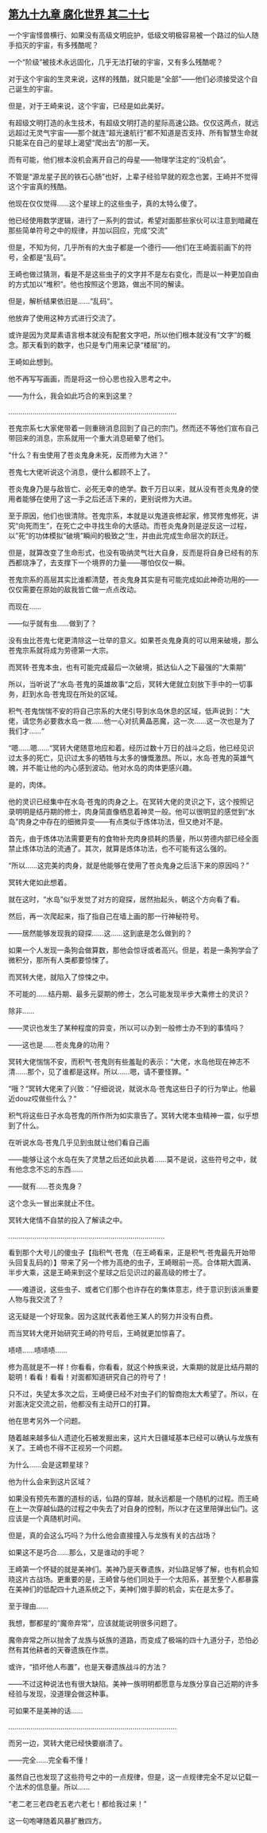 ## [第九十九章 腐化世界 其二十七](https://www.xxbiquge.com/11_11207/9211404.html)


  一个宇宙怪兽横行、如果没有高级文明庇护，低级文明极容易被一个路过的仙人随手掐灭的宇宙，有多残酷呢？

  一个“阶级”被技术永远固化，几乎无法打破的宇宙，又有多么残酷呢？

  对于这个宇宙的生灵来说，这样的残酷，就只能是“全部”——他们必须接受这个自己诞生的宇宙。

  但是，对于王崎来说，这个宇宙，已经是如此美好。

  有超级文明打造的永生技术，有超级文明打造的星际高速公路。仅仅这两点，就远远超过无灵气宇宙——那个就连“超光速航行”都不知道是否支持、所有智慧生命就只能呆在自己的星球上渴望“爬出去”的那一天。

  而有可能，他们根本没机会离开自己的母星——物理学注定的“没机会”。

  不管是“源龙星子民的铁石心肠”也好，上辈子经验早就的观念也罢，王崎并不觉得这个宇宙真的残酷。

  他现在仅仅觉得……这个星球上的这些虫子，真的太特么傻了。

  他已经使用数学逻辑，进行了一系列的尝试，希望对面那些家伙可以注意到暗藏在那些简单符号之中的规律，并加以回应，完成“交流”

  但是，不知为何，几乎所有的大虫子都是一个德行——他们在王崎面前画下的符号，全都是“乱码”。

  王崎也做过猜测，看是不是这些虫子的文字并不是左右变化，而是以一种更加自由的方式加以“堆积”。他也按照这个思路，做出不同的解读。

  但是，解析结果依旧是……“乱码“。

  他放弃了使用这种方式进行交流了。

  或许是因为灵犀素语言根本就没有配套文字吧，所以他们根本就没有“文字“的概念。那天看到的数字，也只是专门用来记录“楼层”的。

  王崎如此想到。

  他不再写写画画，而是将这一份心思也投入思考之中。

  ——为什么，我会如此巧合的来到这里？

  …………………………………………………………………………

  苍鬼宗系七大家佬带着一则重磅消息回到了自己的宗门。然而还不等他们宣布自己带回来的消息，宗系就用一个重大消息砸晕了他们。

  “什么？有虫使用了苍炎鬼身未死，反而修为大进？”

  苍鬼七大佬听说这个消息，便什么都顾不上了。

  苍炎鬼身乃是与敌皆亡、必死无幸的绝学。数千万日以来，就从没有苍炎鬼身的使用者能够在使用了这一手之后还活下来的，更别说修为大进。

  至于原因，他们也很清除。苍鬼宗系，本就是以鬼道丧修起家，修冥修鬼修死，讲究“向死而生”，在死亡之中寻找生命的大感动。而苍炎鬼身则是逆反这一过程，以”死“的功体模拟“破境”瞬间的极致之“生，并由此完成生命层次的跃迁。

  但是，就算改变了生命形式，也没有吸纳灵气壮大自身，反而是将自身已经有的东西都烧净了，去支撑下一个境界的力量——哪怕仅仅一瞬。

  苍鬼宗系的高层其实比谁都清楚，苍炎鬼身其实是有可能完成如此神奇功用的——仅仅需要在原始的敌我皆亡做一点点改动。

  而现在……

  ——似乎就有虫……做到了？

  没有虫比苍鬼七佬更清除这一壮举的意义。如果苍炎鬼身真的可以用来破境，那么苍鬼宗系就将成为劳德第一大宗。

  而冥转·苍鬼本虫，也有可能完成最后一次破境，抵达仙人之下最强的“大乘期”

  所以，当听说了“水岛·苍鬼的英雄故事“之后，冥转大佬就立刻放下手中的一切事务，赶到水岛·苍鬼现在所处的区域。

  积气·苍鬼惴惴不安的将自己宗系的大佬引导到水岛休息的区域，低声说到：“大佬，请您务必要救水岛一救……他一心对抗黄晶恶魔，这一次……这一次也是为了我们才……“

  “嗯……嗯……“冥转大佬随意地应和着。经历过数十万日的战斗之后，他已经见识过太多的死亡，见识过太多的牺牲与太多的慷慨激昂。所以，水岛·苍鬼的英雄气魄，并不能让他的内心感到波动。他对水岛的肉体更感兴趣。

  是的，肉体。

  他的灵识已经集中在水岛·苍鬼的肉身之上。在冥转大佬的灵识之下，这个按照记录明明是结丹期的修士，肉身简直像栖息着神灵一般。他可以很明显的感觉到“水岛”肉身之中存在的细微异变——有点类似于炼体功法，但又绝对不是。

  首先，由于炼体功法需要更有的食物补充肉身损耗的质量，所以劳德内部已经全面禁止炼体功法的流通了。其次，就算是炼体功法，也不可能有这么强的。

  “所以……这完美的肉身，就是他能够在使用了苍炎鬼身之后活下来的原因吗？”

  冥转大佬如此想着。

  就在这时，“水岛”似乎发觉了对方的窥探，居然抬起头，朝这个方向看了看。

  然后，再一次爬起来，指了指自己在墙上画的那一行神秘符号。

  ——居然能够发现我的窥探……这……这到底是怎么做到的？

  如果一个人发现一条狗会做算数，那他会惊讶或者高兴。但是，若是一条狗学会了微积分，那所有人类都要惊悚了。

  而冥转大佬，就陷入了惊悚之中。

  不可能的……结丹期、最多元婴期的修士，怎么可能发现半步大乘修士的灵识？

  除非……

  ——灵识也发生了某种程度的异变，所以可以办到一般修士办不到的事情吗？

  ——这也是……苍炎鬼身的功用？

  冥转大佬惴惴不安，而积气·苍鬼则有些羞耻的表示：“大佬，水岛他现在神志不清……那个，见了谁都是这样。所以……嗯，请不要怪罪。“

  “哦？“冥转大佬来了兴致：”仔细说说，就说水岛·苍鬼这些日子的行为举止。他最近douz哎做些什么？“

  积气将这些日子水岛苍鬼的所作所为如实禀告了。冥转大佬本虫精神一震，似乎想到了什么。

  在听说水岛·苍鬼几乎见到虫就让他们看自己画

  ——能够让这个水岛在失了灵慧之后还如此执着……莫不是说，这些符号之中，就有他念念不忘的东西……

  ——就有……苍炎鬼身？

  这个念头一冒出来就止不住。

  冥转大佬情不自禁的投入了解读之中。

  ……………………………………………………………………

  看到那个大号儿的傻虫子【指积气·苍鬼（在王崎看来，正是积气·苍鬼最先开始带头回复乱码的）】带来了另一个修为高绝的虫子，王崎眼前一亮。合体期大圆满、半步大乘，这是王崎来到这个星球之后见识过的最高级的修士了。

  ——难道说，这些虫子、或者它们那个也许存在的集体意志，终于意识到该派重要人物与我交流了？

  这无疑是一个好现象。因为这就代表着他王某人的努力并没有白费。

  而当冥转大佬开始研究王崎的符号后，王崎就更加惊喜了。

  啧啧……啧啧啧……

  修为高就是不一样！你看看，你看看，就这个种族来说，大乘期的就是比结丹期的聪明！看看！看看！对面都知道研究自己的符号了！

  只不过，失望太多次之后，王崎便已经不对虫子们的智商抱太大希望了。所以，在对面决定交流之前，他都没有主动开口的打算。

  他在思考另外一个问题。

  随着越来越多仙人遗迹化石被发掘出来，这片大日疆域基本已经可以确认与龙族有关了。王崎也不得不正视另一个问题。

  为什么……会是这颗星球？

  他为什么会来到这片区域？

  如果没有预先布置的道标的话，仙路的穿越，就永远都是一个随机的过程。而王崎在上一次穿越仙路的过程之中失去了对自身的控制，所以才在这里陪弹出仙门。这应该是一个真随机时间。

  但是，真的会这么巧吗？为什么他会直接撞入与龙族有关的古战场？

  如果这不是巧合……那么，又是谁动的手呢？

  王崎第一个怀疑的就是美神们。美神乃是天眷遗族，对仙路足够了解，也有机会知晓这片古战场。更重要的是，王崎曾与他们同处于一个太阳系，甚至整个人都暴露在美神们的低配四十九道系统之下，美神们做手脚的机会，实在是太多了。

  至于理由……

  我想，酆都星的“魔帝弃常”，应该就能说明很多问题了。

  魔帝弃常之所以抛舍了龙族与妖族的道路，而变成了极端的四十九道分子，恐怕必然有其他耕者的天眷遗族在作祟。

  或许，“损坏他人布置”，也是天眷遗族战斗的方法？

  ——不过这种说法也有很大缺陷。美神一族明明都愿意与龙族分享自己近期的许多经验与发现，没道理会做这种事。

  可如果不是美神的话……

  …………………………………………………………………………

  而另一边，冥转大佬已经快要崩溃了。

  ——完全……完全看不懂！

  虽然自己也发现了这些符号之中的一点规律，但是，这一点规律完全不足以记载一个法术的信息量。所以……

  “老二老三老四老五老六老七！都给我过来！”

  这一句咆哮随着风暴扩散四方。
